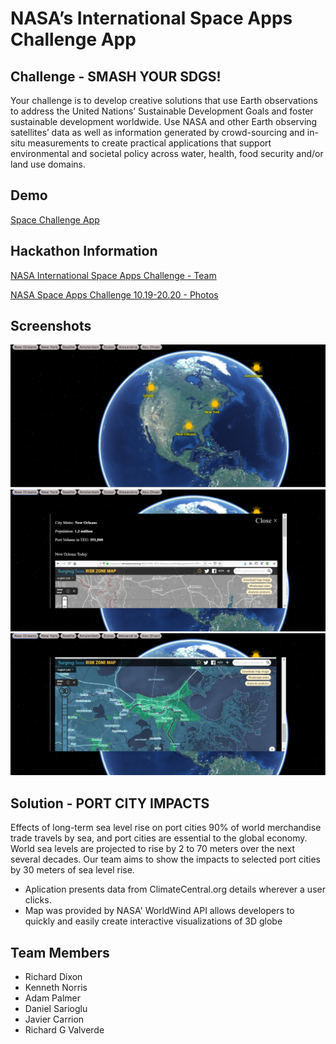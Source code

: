 # NASA’s International Space Apps Challenge App

## Challenge -  SMASH YOUR SDGS!

Your challenge is to develop creative solutions that use Earth observations to address the United Nations’ Sustainable Development Goals and foster sustainable development worldwide. Use NASA and other Earth observing satellites’ data as well as information generated by crowd-sourcing and in-situ measurements to create practical applications that support environmental and societal policy across water, health, food security and/or land use domains.

## Demo

[Space Challenge App](https://team-continental.herokuapp.com/)

## Hackathon Information

[NASA International Space Apps Challenge - Team](https://2019.spaceappschallenge.org/challenges/living-our-world/smash-your-sdgs/teams/teamcontinental/project)

[NASA Space Apps Challenge 10.19-20.20 - Photos](https://photos.google.com/share/AF1QipPG86AAOy8Y74mG1SeiaeIw_0B6Rujdaagq3aguGgy1Q1KP7PAii2BGNGHVLcH0Ug?key=dm9NY0lRSlBzbXlwSGVvV3hXWXVCc2Y2UndKSTF3)

## Screenshots

![](/images/screenshots/spaceAppMain.png)
![](/images/screenshots/spaceAppModal1.png)
![](/images/screenshots/spaceAppModal2.png)

## Solution - PORT CITY IMPACTS

Effects of long-term sea level rise on port cities 90% of world merchandise trade travels by sea, and port cities are essential to the global economy. World sea levels are projected to rise by 2 to 70 meters over the next several decades. Our team aims to show the impacts to selected port cities by 30 meters of sea level rise.

* Aplication presents data from ClimateCentral.org details wherever a user clicks.
* Map was provided by NASA' WorldWind API allows developers to quickly and easily create interactive visualizations of 3D globe

## Team Members

* Richard Dixon
* Kenneth Norris
* Adam Palmer
* Daniel Sarioglu
* Javier Carrion
* Richard G Valverde
